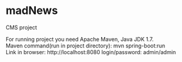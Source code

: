 # madNews
CMS project

For running project you need Apache Maven, Java JDK 1.7.<br>
Maven command(run in project directory): mvn spring-boot:run<br>
Link in browser: http://localhost:8080
login/password: admin/admin
